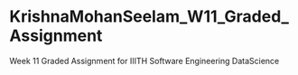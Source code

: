 # KrishnaMohanSeelam_W11_Graded_Assignment
Week 11 Graded Assignment for IIITH Software Engineering DataScience
